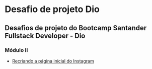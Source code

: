 # Desafio de projeto Dio

## Desafios de projeto do Bootcamp Santander Fullstack Developer - Dio

### Módulo II

<ul>
  <li><a href="https://helciocandido.github.io/dio-desafios-projetos/pagina-inicial-instagram/index.html">Recriando a página inicial do Instagram</li>
</ul>
